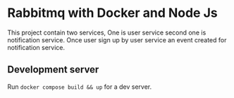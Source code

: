 # Rabbitmq with Docker and Node Js

This project contain two services, One is user service second one is notification service. Once user sign up by user service an event created for notification service.

## Development server

Run `docker compose build && up` for a dev server.